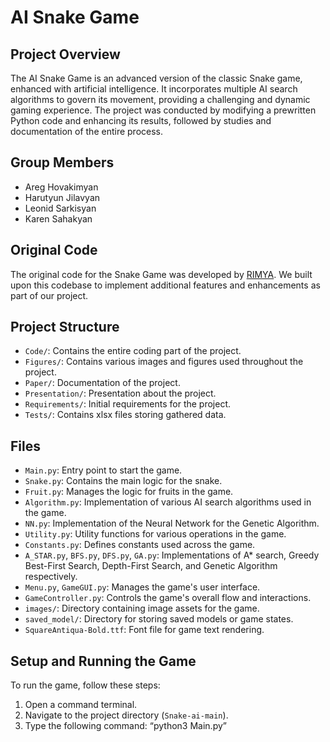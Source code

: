 # AI Snake Game

## Project Overview
The AI Snake Game is an advanced version of the classic Snake game, enhanced with artificial intelligence. It incorporates multiple AI search algorithms to govern its movement, providing a challenging and dynamic gaming experience. The project was conducted by modifying a prewritten Python code and enhancing its results, followed by studies and documentation of the entire process.

## Group Members
- Areg Hovakimyan
- Harutyun Jilavyan
- Leonid Sarkisyan
- Karen Sahakyan

## Original Code
The original code for the Snake Game was developed by [RIMYA](https://github.com/RIMYA/AI-SnakeGame/tree/main). We built upon this codebase to implement additional features and enhancements as part of our project.

## Project Structure
- `Code/`: Contains the entire coding part of the project.
- `Figures/`: Contains various images and figures used throughout the project.
- `Paper/`: Documentation of the project.
- `Presentation/`: Presentation about the project.
- `Requirements/`: Initial requirements for the project.
- `Tests/`: Contains xlsx files storing gathered data.

## Files
- `Main.py`: Entry point to start the game.
- `Snake.py`: Contains the main logic for the snake.
- `Fruit.py`: Manages the logic for fruits in the game.
- `Algorithm.py`: Implementation of various AI search algorithms used in the game.
- `NN.py`: Implementation of the Neural Network for the Genetic Algorithm.
- `Utility.py`: Utility functions for various operations in the game.
- `Constants.py`: Defines constants used across the game.
- `A_STAR.py`, `BFS.py`, `DFS.py`, `GA.py`: Implementations of A* search, Greedy Best-First Search, Depth-First Search, and Genetic Algorithm respectively.
- `Menu.py`, `GameGUI.py`: Manages the game's user interface.
- `GameController.py`: Controls the game's overall flow and interactions.
- `images/`: Directory containing image assets for the game.
- `saved_model/`: Directory for storing saved models or game states.
- `SquareAntiqua-Bold.ttf`: Font file for game text rendering.

## Setup and Running the Game
To run the game, follow these steps:
1. Open a command terminal.
2. Navigate to the project directory (`Snake-ai-main`).
3. Type the following command: “python3 Main.py”
